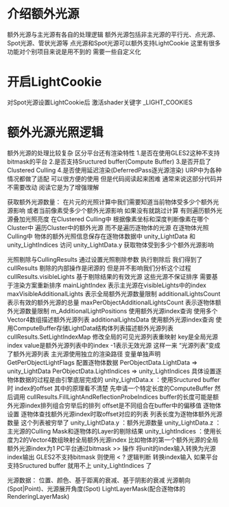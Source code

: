 # 介绍额外光源
额外光源与主光源有各自的处理逻辑
额外光源包括非主光源的平行光、点光源、Spot光源、管状光源等
点光源和Spot光源可以额外支持LightCookie
这里有很多功能对个别项目来说是用不到的 需要一些自定义化

# 开启LightCookie
对Spot光源设置LightCookie后 激活shader关键字 _LIGHT_COOKIES

# 额外光源光照逻辑
额外光源的处理比较复杂 区分平台还有渲染特性
1.是否在使用GLES2这种不支持bitmask的平台
2.是否支持Sructured buffer(Compute Buffer)
3.是否开启了Clustered Culling
4.是否使用延迟渲染(DeferredPass逐光源渲染)
URP中为各种情况都做了适配 可以很方便的使用 但是代码阅读起来困难
通常来说这部分代码并不需要改动 阅读它是为了增强理解

获取额外光源数量：
在片元的光照计算中我们需要知道当前物体受多少个额外光源影响
    或者当前像素受多少个额外光源影响
    如果没有就跳过计算 有则遍历额外光源叠加光照亮度
在Clustered Culling中 根据像素坐标和深度判断像素在哪个Cluster中
    遍历Cluster中的额外光源 而不是遍历逐物体的光源
在逐物体光照Culling中 物体的额外光照信息保存在逐物体数据中
    unity_LightData 和 unity_LightIndices
    访问 unity_LightData.y 获取物体受到多少个额外光源影响

光照剔除与CullingResults
通过设置光照剔除参数 执行剔除后 我们得到了cullResults
剔除的内部操作是闭源的 但是并不影响我们分析这个过程
cullResults.visibleLights 基于剔除结果的有效光源
    这些光源不保证排序 需要基于渲染方案重新排序
    mainLightIndex 表示主光源在visibleLights中的index
    maxVisibleAdditionalLights 表示全局额外光源数量限制
    additionalLightsCount 表示有效的额外光源的总量
    maxPerObjectAdditionalLightsCount 表示逐物体额外光源数量限制
    m_AdditionalLightPositions 使用额外光源index查询
        使用多个Vector4数组描述额外光源列表
    additionalLightsData 使用额外光源index查询
        使用ComputeBuffer存储LightData结构体列表描述额外光源列表
cullResults.SetLightIndexMap 修改全局的可见光源列表重映射
    key是全局光源index value是额外光源列表中的index -1表示无效光源
        这样一来 “光源列表”变成了额外光源列表
        主光源使用独立的渲染路径 变量单独声明
GetPerObjectLightFlags 配置逐物体数据
    PerObjectData.LightData => unity_LightData
    PerObjectData.LightIndices => unity_LightIndices
    具体设置逐物体数据的过程是由引擎底层完成的
    unity_LightData.x ：使用Sructured buffer时 index的offset
        其中的原理看不清楚 先申请一个特定长度的ComputeBuffer
        然后调用 cullResults.FillLightAndReflectionProbeIndices
        buffer的长度可能是额外光源index排列组合穷举后的排列
        offset是不同组合在buffer中的偏移值 逐物体设置
        逐物体查找额外光源index时取offset对应的列表
            列表长度为逐物体额外光源数量 这个列表被穷举了
    unity_LightData.y ：额外光源数量
    unity_LightData.z ：主光源的Culling Mask和逐物体的Layer的剔除结果
    unity_LightIndices ：使用长度为2的Vector4数组映射全局额外光源index
        比如物体的第一个额外光源的全局额外光源index为1
        PC平台通过bitmask >> 操作 将unit的index输入转换为光源index输出
        GLES2不支持bitmask 则使用 < ? 逻辑判断 转换index输入
        如果平台支持Sructured buffer 就用不上 unity_LightIndices 了
 
光源数据：
位置、颜色、基于距离的衰减、基于阴影的衰减
光源朝向(Spot|Point)、光源展开角度(Spot)
LightLayerMask(配合逐物体的RenderingLayerMask)
